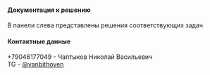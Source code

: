#### Документация к решению
В панели слева представлены решения соответствующих задач
#### Контактные данные
+79046177049 - Чаптыков Николай Васильевич  
TG - [@vanbithoven](https://t.me/vanbithoven)

